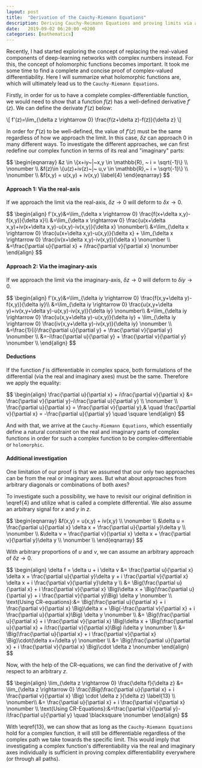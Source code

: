 ```yaml
---
layout: post
title:  "Derivation of the Cauchy-Riemann Equations"
description: Deriving Cauchy-Reimann Equations and proving limits via all complex paths for holomorphic functions
date:   2019-09-02 06:20:00 +0200
categories: [mathematics]
---
```


Recently, I had started exploring the concept of replacing the real-valued components of deep-learning networks with complex numbers instead. For this, the concept of holomorphic functions becomes important. It took me some time to find a complete and concise proof of complex-valued differentiability. Here I will summarize what holomorphic functions are, which will ultimately lead us to the `Cauchy-Riemann Equations`.

Firstly, in order for us to have a complete complex-differentiable function, we would need to show that a function $f(z)$ has a well-defined derivative $f'(z)$. We can define the derivate $f'(z)$ below:
 
\\[
f'(z)=\lim_{\delta z \rightarrow 0} \frac{f(z+\delta z)-f(z)}{\delta z}
\\]

In order for $f'(z)$ to be well-defined, the value of $f'(z)$ must be the same regardless of how we approach the limit. In this case, $\delta z$ can approach $0$ in many different ways. To investigate the different approaches, we can first redefine our complex function in terms of its real and "imaginary" parts:

<div>
$$
\begin{eqnarray}
&z \in \{x+iy~|~x,y \in \mathbb{R}, ~ i = \sqrt{-1}\} \\
\nonumber \\
&f(z)\in \{u(z)+iv(z)~|~ u,v \in \mathbb{R},~ i = \sqrt{-1}\} \\
\nonumber \\
&f(x,y) = u(x,y) + iv(x,y) \label{4}
\end{eqnarray}
$$
</div>

#### Approach 1: Via the real-axis

If we approach the limit via the real-axis, $\delta z \rightarrow 0$ will deform to $\delta x \rightarrow 0$.

<div>
$$
\begin{align}
f'(x,y)&=\lim_{\delta x \rightarrow 0} \frac{f(x+\delta x,y)-f(x,y)}{\delta x}\\
&=\lim_{\delta x \rightarrow 0} \frac{u(x+\delta x,y)+iv(x+\delta x,y)-u(x,y)-iv(x,y)}{\delta x} \nonumber\\
&=\lim_{\delta x \rightarrow 0} \frac{u(x+\delta x,y)-u(x,y)}{\delta x} + \lim_{\delta x \rightarrow 0} \frac{iv(x+\delta x,y)-iv(x,y)}{\delta x} \nonumber \\
&=\frac{\partial u}{\partial x} + i\frac{\partial v}{\partial x} \nonumber
\end{align}
$$
</div>

#### Approach 2: Via the imaginary-axis

If we approach the limit via the imaginary-axis, $\delta z \rightarrow 0$ will deform to $\delta iy \rightarrow 0$.

<div>
$$
\begin{align}
f'(x,y)&=\lim_{\delta iy \rightarrow 0} \frac{f(x,y+\delta y)-f(x,y)}{\delta iy}\\
&=\lim_{\delta iy \rightarrow 0} \frac{u(x,y+\delta y)+iv(x,y+\delta y)-u(x,y)-iv(x,y)}{\delta iy} \nonumber\\
&=\lim_{\delta iy \rightarrow 0} \frac{u(x,y+\delta y)-u(x,y)}{\delta iy} + \lim_{\delta iy \rightarrow 0} \frac{iv(x,y+\delta y)-iv(x,y)}{\delta iy} \nonumber \\
&=\frac{1}{i}\frac{\partial u}{\partial y} + \frac{\partial v}{\partial y} \nonumber \\
&=-i\frac{\partial u}{\partial y} + \frac{\partial v}{\partial y} \nonumber \\
\end{align}
$$
</div>

#### Deductions

If the function $f$ is differentiable in complex space, both formulations of the differential (via the real and imaginary axes) must be the same. Therefore we apply the equality:

<div>
$$
\begin{align}
\frac{\partial u}{\partial x} + i\frac{\partial v}{\partial x}
&= \frac{\partial v}{\partial y}-i\frac{\partial u}{\partial y}  \\
\nonumber \\
\frac{\partial u}{\partial x} =  \frac{\partial v}{\partial y},& \quad \frac{\partial v}{\partial x} = -\frac{\partial u}{\partial y} \quad \square
\end{align}
$$
</div>

And with that, we arrive at the `Cauchy-Riemann Equations`, which essentially define a natural constraint on the real and imaginary parts of complex functions in order for such a complex function to be complex-differentiable or `holomorphic`.

#### Additional investigation

One limitation of our proof is that we assumed that our only two approaches can be from the real or imaginary axes. But what about approaches from arbitrary diagonals or combinations of both axes?

To investigate such a possibility, we have to revisit our original definition in \eqref{4} and utilize what is called a complete differential. We also assume an arbitrary signal for $x$ and $y$ in $z$.

<div>
$$
\begin{eqnarray}
&f(x,y) = u(x,y) + iv(x,y) \\
\nonumber \\
&\delta u = \frac{\partial u}{\partial x} \delta x + \frac{\partial u}{\partial y}\delta y \\
\nonumber \\
&\delta v = \frac{\partial v}{\partial x} \delta x + \frac{\partial v}{\partial y}\delta y  \\
\nonumber \\
\end{eqnarray}
$$
</div>

With arbitrary proportions of $u$ and $v$, we can assume an arbitrary approach of $\delta z \rightarrow 0$.

<div>
$$
\begin{align}
\delta f = \delta u + i \delta v &= \frac{\partial u}{\partial x} \delta x + \frac{\partial u}{\partial y}\delta y + i \frac{\partial v}{\partial x} \delta x + i \frac{\partial v}{\partial y}\delta y \\
&= \Big(\frac{\partial u}{\partial x} + i \frac{\partial v}{\partial x} \Big)\delta x + \Big(\frac{\partial u}{\partial y} +  i \frac{\partial v}{\partial y}\Big) \delta y \nonumber \\ 
\text{Using CR-equations}:&= \Big(\frac{\partial u}{\partial x} + i \frac{\partial v}{\partial x} \Big)\delta x + \Big(-\frac{\partial v}{\partial x} +  i \frac{\partial u}{\partial x}\Big) \delta y \nonumber \\
&= \Big(\frac{\partial u}{\partial x} + i \frac{\partial v}{\partial x} \Big)\delta x + \Big(\frac{\partial u}{\partial x} + i\frac{\partial v}{\partial x}\Big) i\delta y \nonumber \\
&= \Big(\frac{\partial u}{\partial x} + i \frac{\partial v}{\partial x} \Big)\cdot(\delta x+i\delta y) \nonumber \\
&= \Big(\frac{\partial u}{\partial x} + i \frac{\partial v}{\partial x} \Big)\cdot \delta z \nonumber 
\end{align}
$$
</div>

Now, with the help of the CR-equations, we can find the derivative of $f$ with respect to an arbitrary $z$.

<div>
$$
\begin{align}
\lim_{\delta z \rightarrow 0} \frac{\delta f}{\delta z} &= \lim_{\delta z \rightarrow 0} \frac{\Big(\frac{\partial u}{\partial x} + i \frac{\partial v}{\partial x} \Big) \cdot \delta z }{\delta z} \label{13} \\
\nonumber\\
&= \frac{\partial u}{\partial x} + i \frac{\partial v}{\partial x} \nonumber \\
\text{Using CR-Equations}:&=\frac{\partial v}{\partial y}-i\frac{\partial u}{\partial y} \quad \blacksquare \nonumber 
\end{align}
$$
</div>

With \eqref{13}, we can show that as long as the `Cauchy-Riemann Equations` hold for a complex function, it will still be differentiable regardless of the complex path we take towards the specific limit. This would imply that investigating a complex function's differentiability via the real and imaginary axes individually is sufficient in proving complex differentiability everywhere (or through all paths).
